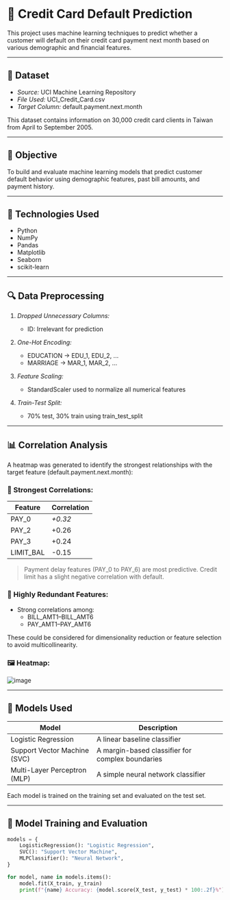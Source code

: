 # 🧠 Credit Card Default Prediction

This project uses machine learning techniques to predict whether a customer will default on their credit card payment next month based on various demographic and financial features.

---

## 📂 Dataset

- *Source:* UCI Machine Learning Repository  
- *File Used:* UCI_Credit_Card.csv  
- *Target Column:* default.payment.next.month  

This dataset contains information on 30,000 credit card clients in Taiwan from April to September 2005.

---

## 🧪 Objective

To build and evaluate machine learning models that predict customer default behavior using demographic features, past bill amounts, and payment history.

---

## 🔧 Technologies Used

- Python
- NumPy
- Pandas
- Matplotlib
- Seaborn
- scikit-learn

---

## 🔍 Data Preprocessing

1. *Dropped Unnecessary Columns:*
   - ID: Irrelevant for prediction

2. *One-Hot Encoding:*
   - EDUCATION → EDU_1, EDU_2, ...
   - MARRIAGE → MAR_1, MAR_2, ...

3. *Feature Scaling:*
   - StandardScaler used to normalize all numerical features

4. *Train-Test Split:*
   - 70% test, 30% train using train_test_split

---

## 📊 Correlation Analysis

A heatmap was generated to identify the strongest relationships with the target feature (default.payment.next.month):

### 🔹 Strongest Correlations:
| Feature | Correlation |
|--------|-------------|
| PAY_0 | *+0.32* |
| PAY_2 | +0.26 |
| PAY_3 | +0.24 |
| LIMIT_BAL | -0.15 |

> Payment delay features (PAY_0 to PAY_6) are most predictive. Credit limit has a slight negative correlation with default.

### 🔸 Highly Redundant Features:
- Strong correlations among:
  - BILL_AMT1–BILL_AMT6
  - PAY_AMT1–PAY_AMT6

These could be considered for dimensionality reduction or feature selection to avoid multicollinearity.

### 🖼 Heatmap:

![image](https://github.com/user-attachments/assets/7fea6338-5089-48af-a71b-1b7b1d85f4c2)


---

## 🤖 Models Used

| Model | Description |
|-------|-------------|
| Logistic Regression | A linear baseline classifier |
| Support Vector Machine (SVC) | A margin-based classifier for complex boundaries |
| Multi-Layer Perceptron (MLP) | A simple neural network classifier |

Each model is trained on the training set and evaluated on the test set.

---

## 🧪 Model Training and Evaluation

```python
models = {
    LogisticRegression(): "Logistic Regression",
    SVC(): "Support Vector Machine",
    MLPClassifier(): "Neural Network",
}

for model, name in models.items(): 
    model.fit(X_train, y_train)
    print(f"{name} Accuracy: {model.score(X_test, y_test) * 100:.2f}%")
